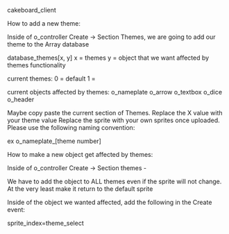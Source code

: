 cakeboard_client


How to add a new theme:

Inside of o_controller Create -> Section Themes, we are going to add our theme to the Array database

database_themes[x, y]
x = themes
y = object that we want affected by themes functionality

current themes:
0 = default
1 = 

current objects affected by themes:
o_nameplate
o_arrow
o_textbox
o_dice
o_header

Maybe copy paste the current section of Themes. Replace the X value with your theme value
Replace the sprite with your own sprites once uploaded. Please use the following naming convention:

ex o_nameplate_[theme number]





How to make a new object get affected by themes:

Inside of o_controller Create -> Section themes - 

We have to add the object to ALL themes even if the sprite will not change. At the very least make it return
to the default sprite

Inside of the object we wanted affected, add the following in the Create event:

sprite_index=theme_select
